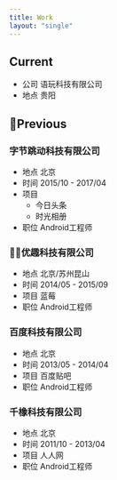 ```yaml
---
title: Work
layout: "single"
---
```

## Current

* 公司 语玩科技有限公司
* 地点 贵阳

## Previous

### 字节跳动科技有限公司

* 地点 北京
* 时间 2015/10 - 2017/04
* 项目
  * 今日头条
  * 时光相册
* 职位 Android工程师

### 优趣科技有限公司

* 地点 北京/苏州昆山
* 时间 2014/05 - 2015/09
* 项目 蓝莓
* 职位 Android工程师

### 百度科技有限公司

* 地点 北京
* 时间 2013/05 - 2014/04
* 项目 百度贴吧
* 职位 Android工程师

### 千橡科技有限公司

* 地点 北京
* 时间 2011/10 - 2013/04
* 项目 人人网
* 职位 Android工程师